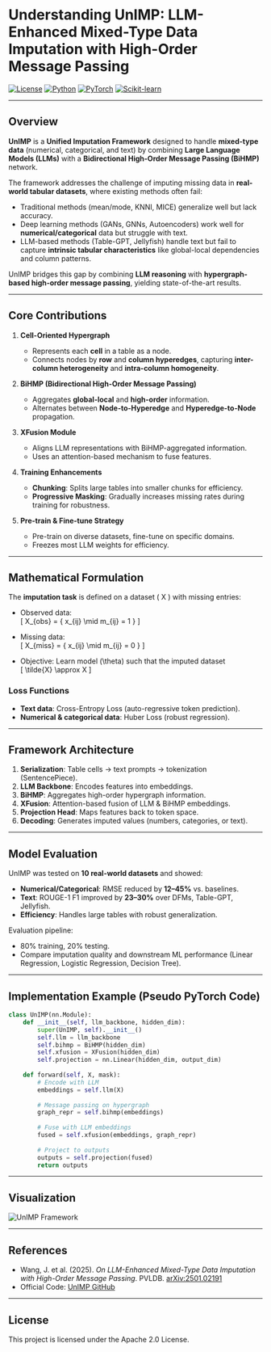# Understanding UnIMP: LLM-Enhanced Mixed-Type Data Imputation with High-Order Message Passing

[![License](https://img.shields.io/badge/License-Apache_2.0-blue.svg)](https://opensource.org/licenses/Apache-2.0) [![Python](https://img.shields.io/badge/Python-3.8+-3776AB.svg?logo=python&logoColor=white)](https://www.python.org/) [![PyTorch](https://img.shields.io/badge/PyTorch-2.0-EE4C2C.svg)](https://pytorch.org/) [![Scikit-learn](https://img.shields.io/badge/Scikit--learn-1.3.0-F7931E.svg)](https://scikit-learn.org/)

---

## Overview

**UnIMP** is a **Unified Imputation Framework** designed to handle **mixed-type data** (numerical, categorical, and text) by combining **Large Language Models (LLMs)** with a **Bidirectional High-Order Message Passing (BiHMP)** network.  

The framework addresses the challenge of imputing missing data in **real-world tabular datasets**, where existing methods often fail:
- Traditional methods (mean/mode, KNNI, MICE) generalize well but lack accuracy.
- Deep learning methods (GANs, GNNs, Autoencoders) work well for **numerical/categorical** data but struggle with text.
- LLM-based methods (Table-GPT, Jellyfish) handle text but fail to capture **intrinsic tabular characteristics** like global-local dependencies and column patterns.

UnIMP bridges this gap by combining **LLM reasoning** with **hypergraph-based high-order message passing**, yielding state-of-the-art results.

---

## Core Contributions

1. **Cell-Oriented Hypergraph**  
   - Represents each **cell** in a table as a node.  
   - Connects nodes by **row** and **column hyperedges**, capturing **inter-column heterogeneity** and **intra-column homogeneity**.

2. **BiHMP (Bidirectional High-Order Message Passing)**  
   - Aggregates **global-local** and **high-order** information.  
   - Alternates between **Node-to-Hyperedge** and **Hyperedge-to-Node** propagation.

3. **XFusion Module**  
   - Aligns LLM representations with BiHMP-aggregated information.  
   - Uses an attention-based mechanism to fuse features.

4. **Training Enhancements**  
   - **Chunking**: Splits large tables into smaller chunks for efficiency.  
   - **Progressive Masking**: Gradually increases missing rates during training for robustness.

5. **Pre-train & Fine-tune Strategy**  
   - Pre-train on diverse datasets, fine-tune on specific domains.  
   - Freezes most LLM weights for efficiency.

---

## Mathematical Formulation

The **imputation task** is defined on a dataset \( X \) with missing entries:

- Observed data:  
  \[
  X_{obs} = \{ x_{ij} \mid m_{ij} = 1 \}
  \]

- Missing data:  
  \[
  X_{miss} = \{ x_{ij} \mid m_{ij} = 0 \}
  \]

- Objective: Learn model \(\theta\) such that the imputed dataset  
  \[
  \tilde{X} \approx X
  \]

### Loss Functions
- **Text data**: Cross-Entropy Loss (auto-regressive token prediction).  
- **Numerical & categorical data**: Huber Loss (robust regression).

---

## Framework Architecture

1. **Serialization**: Table cells → text prompts → tokenization (SentencePiece).  
2. **LLM Backbone**: Encodes features into embeddings.  
3. **BiHMP**: Aggregates high-order hypergraph information.  
4. **XFusion**: Attention-based fusion of LLM & BiHMP embeddings.  
5. **Projection Head**: Maps features back to token space.  
6. **Decoding**: Generates imputed values (numbers, categories, or text).

---

## Model Evaluation

UnIMP was tested on **10 real-world datasets** and showed:

- **Numerical/Categorical**: RMSE reduced by **12–45%** vs. baselines.  
- **Text**: ROUGE-1 F1 improved by **23–30%** over DFMs, Table-GPT, Jellyfish.  
- **Efficiency**: Handles large tables with robust generalization.  

Evaluation pipeline:
- 80% training, 20% testing.  
- Compare imputation quality and downstream ML performance (Linear Regression, Logistic Regression, Decision Tree).

---

## Implementation Example (Pseudo PyTorch Code)

```python
class UnIMP(nn.Module):
    def __init__(self, llm_backbone, hidden_dim):
        super(UnIMP, self).__init__()
        self.llm = llm_backbone
        self.bihmp = BiHMP(hidden_dim)
        self.xfusion = XFusion(hidden_dim)
        self.projection = nn.Linear(hidden_dim, output_dim)
    
    def forward(self, X, mask):
        # Encode with LLM
        embeddings = self.llm(X)
        
        # Message passing on hypergraph
        graph_repr = self.bihmp(embeddings)
        
        # Fuse with LLM embeddings
        fused = self.xfusion(embeddings, graph_repr)
        
        # Project to outputs
        outputs = self.projection(fused)
        return outputs
```

---

## Visualization

![UnIMP Framework](https://github.com/guaiyoui/UnIMP/raw/main/docs/framework.png)

---

## References

* Wang, J. et al. (2025). *On LLM-Enhanced Mixed-Type Data Imputation with High-Order Message Passing*. PVLDB. [arXiv:2501.02191](https://arxiv.org/abs/2501.02191)  
* Official Code: [UnIMP GitHub](https://github.com/guaiyoui/UnIMP)

---

## License

This project is licensed under the Apache 2.0 License.
